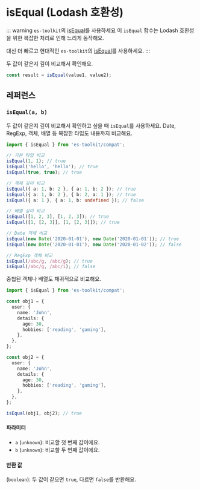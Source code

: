 # isEqual (Lodash 호환성)

::: warning `es-toolkit`의 [isEqual](../../predicate/isEqual.md)를 사용하세요
이 `isEqual` 함수는 Lodash 호환성을 위한 복잡한 처리로 인해 느리게 동작해요.

대신 더 빠르고 현대적인 `es-toolkit`의 [isEqual](../../predicate/isEqual.md)를 사용하세요.
:::

두 값이 같은지 깊이 비교해서 확인해요.

```typescript
const result = isEqual(value1, value2);
```

## 레퍼런스

### `isEqual(a, b)`

두 값이 같은지 깊이 비교해서 확인하고 싶을 때 `isEqual`를 사용하세요. Date, RegExp, 객체, 배열 등 복잡한 타입도 내용까지 비교해요.

```typescript
import { isEqual } from 'es-toolkit/compat';

// 기본 타입 비교
isEqual(1, 1); // true
isEqual('hello', 'hello'); // true
isEqual(true, true); // true

// 객체 깊이 비교
isEqual({ a: 1, b: 2 }, { a: 1, b: 2 }); // true
isEqual({ a: 1, b: 2 }, { b: 2, a: 1 }); // true
isEqual({ a: 1 }, { a: 1, b: undefined }); // false

// 배열 깊이 비교
isEqual([1, 2, 3], [1, 2, 3]); // true
isEqual([1, [2, 3]], [1, [2, 3]]); // true

// Date 객체 비교
isEqual(new Date('2020-01-01'), new Date('2020-01-01')); // true
isEqual(new Date('2020-01-01'), new Date('2020-01-02')); // false

// RegExp 객체 비교
isEqual(/abc/g, /abc/g); // true
isEqual(/abc/g, /abc/i); // false
```

중첩된 객체나 배열도 재귀적으로 비교해요.

```typescript
import { isEqual } from 'es-toolkit/compat';

const obj1 = {
  user: {
    name: 'John',
    details: {
      age: 30,
      hobbies: ['reading', 'gaming'],
    },
  },
};

const obj2 = {
  user: {
    name: 'John',
    details: {
      age: 30,
      hobbies: ['reading', 'gaming'],
    },
  },
};

isEqual(obj1, obj2); // true
```

#### 파라미터

- `a` (`unknown`): 비교할 첫 번째 값이에요.
- `b` (`unknown`): 비교할 두 번째 값이에요.

#### 반환 값

(`boolean`): 두 값이 같으면 `true`, 다르면 `false`를 반환해요.
